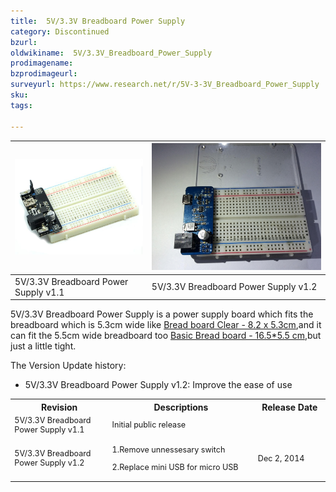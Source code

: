 ```yaml
---
title:  5V/3.3V Breadboard Power Supply‏‎
category: Discontinued
bzurl:
oldwikiname:  5V/3.3V_Breadboard_Power_Supply‏‎
prodimagename:
bzprodimageurl:
surveyurl: https://www.research.net/r/5V-3-3V_Breadboard_Power_Supply
sku:
tags:

---
```


|![](https://github.com/SeeedDocument/5V-3.3V_Breadboard_Power_Supply/raw/master/img/Supply.jpg)|![](https://github.com/SeeedDocument/5V-3.3V_Breadboard_Power_Supply/raw/master/img/5VAnd3.3V_Breadboard_Power_Supply_v1.2.jpg)|
|---|---|
|5V/3.3V Breadboard Power Supply v1.1|5V/3.3V Breadboard Power Supply v1.2|

5V/3.3V Breadboard Power Supply is a power supply board which fits the breadboard which is 5.3cm wide like [Bread board Clear - 8.2 x 5.3cm](http://www.seeedstudio.com/depot/bread-board-clear-82-x-53cm-p-262.html?cPath=175_176),and it can fit the 5.5cm wide breadboard too [Basic Bread board - 16.5*5.5 cm](http://www.seeedstudio.com/depot/basic-bread-board-16555-cm-p-4.html?cPath=175_176),but just a little tight.



The Version Update history:

* 5V/3.3V Breadboard Power Supply v1.2: Improve the ease of use

<table >
<tr>
<th> Revision
</th>
<th> Descriptions
</th>
<th> Release Date
</th></tr>
<tr style="font-size: 90%">
<td width="300px"> 5V/3.3V Breadboard Power Supply v1.1
</td>
<td width="500px"> Initial public release
</td>
<td width="200px">
</td></tr>
<tr style="font-size: 90%">
<td> 5V/3.3V Breadboard Power Supply v1.2
</td>
<td>

1.Remove unnessesary switch

2.Replace mini USB for micro USB
</td>
<td> Dec 2, 2014
</td></tr></table>
